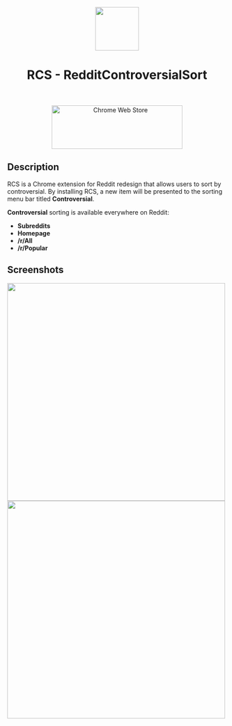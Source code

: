 <p align="center"><img src="https://lh3.googleusercontent.com/5NHLCryWlTjyLsbXQhr2wCiUuZeJWc5xpNA61_0P9SNMNM6srn6-VLKzuGIrWicDkJ3NhZ20=w128-h128-e365-rj-sc0x00ffffff" width="100" height="100"></p>
<h1 align="center">RCS - RedditControversialSort</h1>

<p align="center">
  </br></br>
  <a href="https://chrome.google.com/webstore/detail/rcs-reddit-controversial/mmpljpddoeiaeikoeaakhgmhhddaiabb">
    <img src="https://labs.ingka.dev/images/ChromeStore.png" alt="Chrome Web Store" width="300" height="100"></a>
</p>


## Description

RCS is a Chrome extension for Reddit redesign that allows users to sort by controversial.
By installing RCS, a new item will be presented to the sorting menu bar titled **Controversial**.

**Controversial** sorting is available everywhere on Reddit:
* **Subreddits**
* **Homepage**
* **/r/All**
* **/r/Popular**

## Screenshots

<p>
  <img width="500" src="https://i.imgur.com/wTD9QGz.png">
  <img width="500" src="https://i.imgur.com/tuCHM5k.png">
</p>


